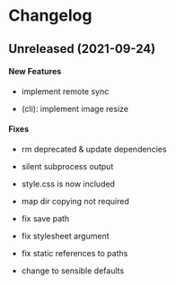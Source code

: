 # Changelog

## Unreleased (2021-09-24)

#### New Features

-   implement remote sync

-   (cli): implement image resize

#### Fixes

-   rm deprecated & update dependencies

-   silent subprocess output

-   style.css is now included

-   map dir copying not required

-   fix save path

-   fix stylesheet argument

-   fix static references to paths

-   change to sensible defaults

